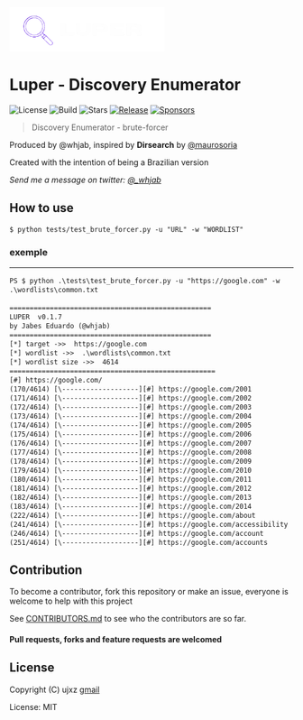 <img src="img/logo.png" alt="luper logo" width="275px">

Luper - Discovery Enumerator
=========

![License](https://img.shields.io/badge/license-MIT-violet.svg)
![Build](https://img.shields.io/badge/Built%20with-Python-Blue)
![Stars](https://img.shields.io/github/stars/whjab/luper.svg)
[![Release](https://img.shields.io/github/release/whjab/luper.svg)](https://github.com/ujxz/luper/releases)
[![Sponsors](https://img.shields.io/github/sponsors/maurosoria)](https://github.com/sponsors/wjab)


> Discovery Enumerator - brute-forcer

Produced by @whjab, inspired by **Dirsearch** by [@maurosoria](https://github.com/maurosoria)

Created with the intention of being a Brazilian version

*Send me a message on twitter: [@_whjab](https://x.com/_whjab)*

How to use
---------------
```
$ python tests/test_brute_forcer.py -u "URL" -w "WORDLIST"
```
### exemple
---------------
```
PS $ python .\tests\test_brute_forcer.py -u "https://google.com" -w .\wordlists\common.txt

==================================================
LUPER  v0.1.7
by Jabes Eduardo (@whjab)
==================================================
[*] target ->>  https://google.com
[*] wordlist ->>  .\wordlists\common.txt
[*] wordlist size ->>  4614
===================================================
[#] https://google.com/
(170/4614) [\-------------------][#] https://google.com/2001
(171/4614) [\-------------------][#] https://google.com/2002
(172/4614) [\-------------------][#] https://google.com/2003
(173/4614) [\-------------------][#] https://google.com/2004
(174/4614) [\-------------------][#] https://google.com/2005
(175/4614) [\-------------------][#] https://google.com/2006
(176/4614) [\-------------------][#] https://google.com/2007
(177/4614) [\-------------------][#] https://google.com/2008
(178/4614) [\-------------------][#] https://google.com/2009
(179/4614) [\-------------------][#] https://google.com/2010
(180/4614) [\-------------------][#] https://google.com/2011
(181/4614) [\-------------------][#] https://google.com/2012
(182/4614) [\-------------------][#] https://google.com/2013
(183/4614) [\-------------------][#] https://google.com/2014
(222/4614) [\-------------------][#] https://google.com/about
(241/4614) [\-------------------][#] https://google.com/accessibility
(246/4614) [\-------------------][#] https://google.com/account
(251/4614) [\-------------------][#] https://google.com/accounts
```

Contribution
---------------
To become a contributor, fork this repository or make an issue, everyone is welcome to help with this project

See [CONTRIBUTORS.md](https://github.com/ujxz/luper/blob/master/CONTRIBUTORS.md) to see who the contributors are so far.

#### Pull requests, forks and feature requests are welcomed


License
---------------
Copyright (C) ujxz [gmail](jabfxcomercial@gmail.com)

License: MIT
